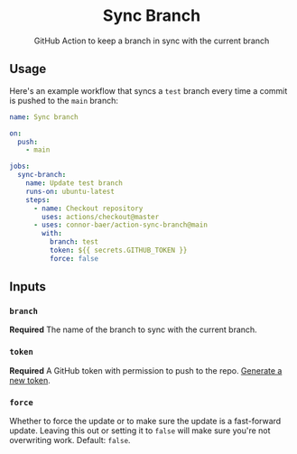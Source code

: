 <div align="center">

# Sync Branch

GitHub Action to keep a branch in sync with the current branch

</div>

## Usage

Here's an example workflow that syncs a `test` branch every time a commit is pushed to the `main` branch:

```yml
name: Sync branch

on:
  push:
    - main

jobs:
  sync-branch:
    name: Update test branch
    runs-on: ubuntu-latest
    steps:
      - name: Checkout repository
        uses: actions/checkout@master
      - uses: connor-baer/action-sync-branch@main
        with:
          branch: test
          token: ${{ secrets.GITHUB_TOKEN }}
          force: false
```

## Inputs

### `branch`

**Required** The name of the branch to sync with the current branch.

### `token`

**Required** A GitHub token with permission to push to the repo. [Generate a new token](https://github.com/settings/tokens/new?description=Sync%20Branch&scopes=repo).

### `force`

Whether to force the update or to make sure the update is a fast-forward update. Leaving this out or setting it to `false` will make sure you're not overwriting work. Default: `false`.
